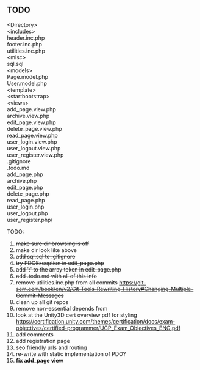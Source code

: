 ## TODO ##

\<Directory\>\
	\<includes\>\
		header.inc.php\
		footer.inc.php\
		utilities.inc.php\
	\<misc\>\
		sql.sql\
	\<models\>\
		Page.model.php\
		User.model.php\
	\<template\>\
		\<startbootstrap\>\
	\<views\>\
		add_page.view.php\
		archive.view.php\
		edit_page.view.php\
		delete_page.view.php\
		read_page.view.php\
		user_login.view.php\
		user_logout.view.php\
		user_register.view.php\
	.gitignore\
	.todo.md\
	add_page.php\
	archive.php\
	edit_page.php\
	delete_page.php\
	read_page.php\
	user_login.php\
	user_logout.php\
	user_register.php\

TODO: 

1. <del>make sure dir browsing is off</del>
2. make dir look like above
3. <del>add sql.sql to .gitignore</del>
4. <del>try PDOException in edit_page.php</del>
5. <del>add ':' to the array token in edit_page.php</del>
6. <del>add .todo.md with all of this info</del>
7. <del>remove utilities.inc.php from all commits
	<https://git-scm.com/book/en/v2/Git-Tools-Rewriting-History#Changing-Multiple-Commit-Messages></del>
8. clean up all git repos
9. remove non-essential depends from <startbootstrap>
10. look at the Unity3D cert overview pdf for styling 
	<https://certification.unity.com/themes/certification/docs/exam-objectives/certified-programmer/UCP_Exam_Objectives_ENG.pdf>
11. add comments
12. add registration page
13. seo friendly urls and routing
14. re-write with static implementation of PDO?
15. __fix add_page view__
